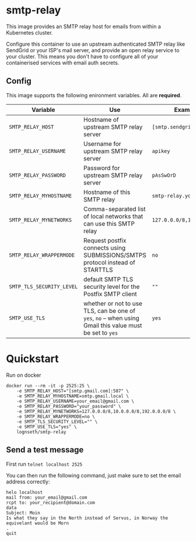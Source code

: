 # smtp-relay

This image provides an SMTP relay host for emails from within a Kubernetes cluster.

Configure this container to use an upstream authenticated SMTP relay like SendGrid or your ISP's mail server, and provide an
open relay service to your cluster. This means you don't have to configure all of your containerised services with email auth secrets.

## Config

This image supports the following enironment variables. All are **required**.


| Variable                   | Use                                                                 | Example                   |
|----------------------------|---------------------------------------------------------------------|---------------------------|
| `SMTP_RELAY_HOST`          | Hostname of upstream SMTP relay server                              | `[smtp.sendgrid.net]:587` |
| `SMTP_RELAY_USERNAME`      | Username for upstream SMTP relay server                             | `apikey`                  |
| `SMTP_RELAY_PASSWORD`      | Password for upstream SMTP relay server                             | `pAsSwOrD`                |
| `SMTP_RELAY_MYHOSTNAME`    | Hostname of this SMTP relay                                         | `smtp-relay.yourhost.com` |
| `SMTP_RELAY_MYNETWORKS`    | Comma-separated list of local networks that can use this SMTP relay | `127.0.0.0/8,10.0.0.0/8`  |
| `SMTP_RELAY_WRAPPERMODE`   | Request postfix connects using SUBMISSIONS/SMTPS protocol instead of STARTTLS | `no`            |
| `SMTP_TLS_SECURITY_LEVEL`  | default SMTP TLS security level for the Postfix SMTP client         | `""`                      |
| `SMTP_USE_TLS`             | whether or not to use TLS, can be one of `yes`, `no` – when using Gmail this value must be set to `yes`                | `yes`                     |

# Quickstart

Run on docker

```
docker run --rm -it -p 2525:25 \
	-e SMTP_RELAY_HOST="[smtp.gmail.com]:587" \
	-e SMTP_RELAY_MYHOSTNAME=smtp.gmail.local \
	-e SMTP_RELAY_USERNAME=your_email@gmail.com \
	-e SMTP_RELAY_PASSWORD="your_password" \
	-e SMTP_RELAY_MYNETWORKS=127.0.0.0/8,10.0.0.0/8,192.0.0.0/8 \
	-e SMTP_RELAY_WRAPPERMODE=no \
	-e SMTP_TLS_SECURITY_LEVEL="" \
	-e SMTP_USE_TLS="yes" \
	lognseth/smtp-relay
```

## Send a test message

First run `telnet localhost 2525`

You can then run the following command, just make sure to set the email address correctly:

```
helo localhost
mail from: your_email@gmail.com
rcpt to: your_recipient@domain.com
data
Subject: Moin
Is what they say in the North instead of Servus, in Norway the equivelant would be Morn
.
quit

```
